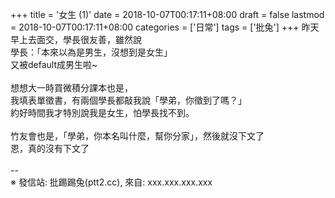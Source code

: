 +++
title = '女生 (1)'
date = 2018-10-07T00:17:11+08:00
draft = false
lastmod = 2018-10-07T00:17:11+08:00
categories = ['日常']
tags = ['批兔']
+++
昨天早上去面交，學長很友善，雖然說<br>
學長：「本來以為是男生，沒想到是女生」<br>
又被default成男生啦~<br>
<br>
想想大一時買微積分課本也是，<br>
我填表單徵書，有兩個學長都敲我說「學弟，你徵到了嗎？」<br>
約好時間我才特別說我是女生，怕學長找不到。<br>
<br>
竹友會也是，「學弟，你本名叫什麼，幫你分家」，然後就沒下文了<br>
恩，真的沒有下文了<br>
<br>
--<br>
※ 發信站: 批踢踢兔(ptt2.cc), 來自: xxx.xxx.xxx.xxx<br>
